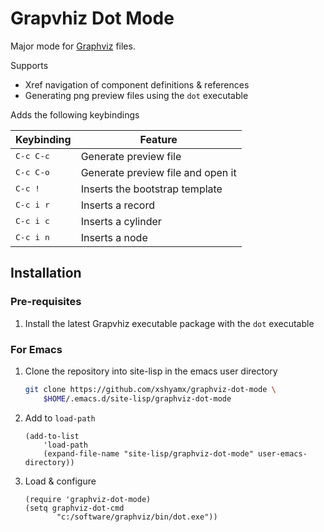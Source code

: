# Grapvhiz Dot Mode #

Major mode for [Graphviz](https://graphviz.org/) files.

Supports

- Xref navigation of component definitions & references
- Generating png preview files using the `dot` executable

Adds the following keybindings

| Keybinding | Feature |
|------------|---------|
| <kbd>C-c C-c</kbd> | Generate preview file |
| <kbd>C-c C-o</kbd> | Generate preview file and open it |
| <kbd>C-c !</kbd> | Inserts the bootstrap template |
| <kbd>C-c i r</kbd> | Inserts a record |
| <kbd>C-c i c</kbd> | Inserts a cylinder |
| <kbd>C-c i n</kbd> | Inserts a node |

## Installation ##

### Pre-requisites ###

1. Install the latest Grapvhiz executable package with the `dot` executable

### For Emacs ###

1. Clone the repository into site-lisp in the emacs user directory

	``` sh
	git clone https://github.com/xshyamx/graphviz-dot-mode \
	    $HOME/.emacs.d/site-lisp/graphviz-dot-mode
	```

2. Add to `load-path`

    ```emacs-lisp
    (add-to-list
    	'load-path
    	(expand-file-name "site-lisp/graphviz-dot-mode" user-emacs-directory))
    ```

3. Load & configure

	```emacs-lisp
	(require 'graphviz-dot-mode)
	(setq graphviz-dot-cmd
		   "c:/software/graphviz/bin/dot.exe"))
	```
